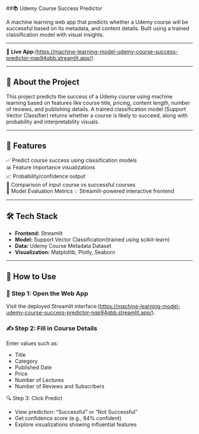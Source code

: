 ##📚 Udemy Course Success Predictor

A machine learning web app that predicts whether a Udemy course will be successful based on its metadata, and content details. Built using a trained classification model with visual insights.

---

🔗 **Live App:**(https://machine-learning-model-udemy-course-success-predictor-nqp94qbb.streamlit.app/).

---

## 🧠 About the Project

This project predicts the success of a Udemy course using machine learning based on features like course title, pricing, content length, number of reviews, and publishing details. A trained classification model (Support Vector Classifier) returns whether a course is likely to succeed, along with probability and interpretability visuals.

---

## 🚀 Features

✅ Predict course success using classification models  
📊 Feature importance visualizations  
📈 Probability/confidence output  
🧭 Comparison of input course vs successful courses  
🔌 Model Evaluation Metrics
💡 Streamlit-powered interactive frontend  

---

## 🛠️ Tech Stack

- **Frontend:** Streamlit  
- **Model:** Support Vector Classification(trained using scikit-learn)  
- **Data:** Udemy Course Metadata Dataset  
- **Visualization:** Matplotlib, Plotly, Seaborn  

---

## 🧪 How to Use

### 🎯 Step 1: Open the Web App  
Visit the deployed Streamlit interface:(https://machine-learning-model-udemy-course-success-predictor-nqp94qbb.streamlit.app/).


### ✍️ Step 2: Fill in Course Details  
Enter values such as:  
- Title
- Category
- Published Date  
- Price
- Number of Lectures  
- Number of Reviews and Subscribers  

 🔍 Step 3: Click Predict  
- View prediction: “Successful” or “Not Successful”  
- Get confidence score (e.g., 84% confident)  
- Explore visualizations showing influential features  


